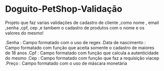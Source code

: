 # Doguito-PetShop-Validação
Projeto que faz varias validações de cadastro de cliente ,como nome , email  ,senha ,cpf, cep ,e tambem o cadastro de produtos com o nome e os valores do mesmo! 

.Senha : Campo formatado com o uso de regex
.Data de nascimento : Campo formatado com função que aceita somente o cadastro de maiores de 18 anos 
.Cpf : Campo formatado com função que calcula a autenticidade do mesmo 
.Cep : Campo formatado com função que faz a requisição viacep
.Preço : Campo formatado com o uso de máscara monetária

